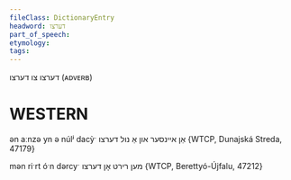 ```yaml
---
fileClass: DictionaryEntry
headword: דערצו
part_of_speech: 
etymology: 
tags: 
---
```

דערצו
צו דערצו
(ᴀᴅᴠᴇʀʙ)

WESTERN
========

ən aːnzə yn ə núlʲ dacỳˑ אַן איינסער און אַ נול דערצו {WTCP, Dunajská Streda, 47179}

mən riˑrt óˑn dərcyˑ מען רירט אָן דערצו {WTCP, Berettyó-Újfalu, 47212}